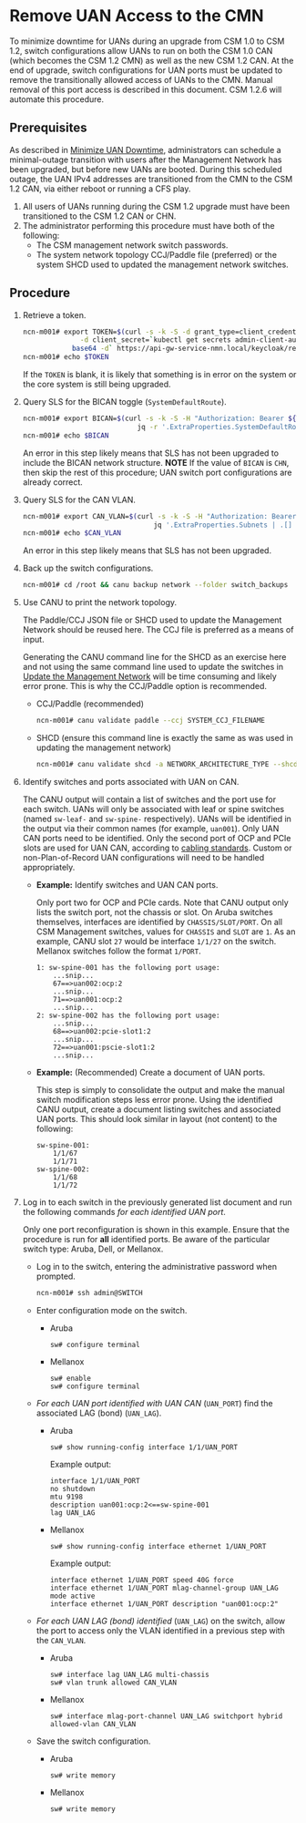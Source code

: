 # Remove UAN Access to the CMN

To minimize downtime for UANs during an upgrade from CSM 1.0 to CSM 1.2, switch configurations allow UANs to run on both the CSM 1.0 CAN (which becomes the CSM 1.2 CMN) as well as the new CSM 1.2 CAN.
At the end of upgrade, switch configurations for UAN ports must be updated to remove the transitionally allowed access of UANs to the CMN. Manual removal of this port access is described in this document.
CSM 1.2.6 will automate this procedure.

## Prerequisites

As described in [Minimize UAN Downtime](bican_enable.md#minimize-uan-downtime), administrators can schedule a minimal-outage transition with users after the Management Network has been upgraded, but before new UANs are booted.
During this scheduled outage, the UAN IPv4 addresses are transitioned from the CMN to the CSM 1.2 CAN, via either reboot or running a CFS play.

1. All users of UANs running during the CSM 1.2 upgrade must have been transitioned to the CSM 1.2 CAN or CHN.
1. The administrator performing this procedure must have both of the following:
    - The CSM management network switch passwords.
    - The system network topology CCJ/Paddle file (preferred) or the system SHCD used to updated the management network switches.

## Procedure

1. Retrieve a token.

    ```bash
    ncn-m001# export TOKEN=$(curl -s -k -S -d grant_type=client_credentials -d client_id=admin-client \
                  -d client_secret=`kubectl get secrets admin-client-auth -o jsonpath='{.data.client-secret}' |
                base64 -d` https://api-gw-service-nmn.local/keycloak/realms/shasta/protocol/openid-connect/token | jq -r '.access_token')
    ncn-m001# echo $TOKEN
    ```

    If the `TOKEN` is blank, it is likely that something is in error on the system or the core system is still being upgraded.

1. Query SLS for the BICAN toggle (`SystemDefaultRoute`).

    ```bash
    ncn-m001# export BICAN=$(curl -s -k -S -H "Authorization: Bearer ${TOKEN}" https://api-gw-service-nmn.local/apis/sls/v1/networks/BICAN |
                                jq -r '.ExtraProperties.SystemDefaultRoute')
    ncn-m001# echo $BICAN
    ```

    An error in this step likely means that SLS has not been upgraded to include the BICAN network structure. **NOTE** If the value of `BICAN` is `CHN`, then skip the rest of this procedure; UAN switch port configurations are already correct.

1. Query SLS for the CAN VLAN.

    ```bash
    ncn-m001# export CAN_VLAN=$(curl -s -k -S -H "Authorization: Bearer ${TOKEN}" https://api-gw-service-nmn.local/apis/sls/v1/networks/CAN |
                                    jq '.ExtraProperties.Subnets | .[] | select(.Name=="bootstrap_dhcp") | .VlanID')
    ncn-m001# echo $CAN_VLAN
    ```

    An error in this step likely means that SLS has not been upgraded.

1. Back up the switch configurations.

    ```bash
    ncn-m001# cd /root && canu backup network --folder switch_backups
    ```

1. Use CANU to print the network topology.

    The Paddle/CCJ JSON file or SHCD used to update the Management Network should be reused here. The CCJ file is preferred as a means of input.

    Generating the CANU command line for the SHCD as an exercise here and not using the same command line used to update the switches in [Update the Management Network](../../../upgrade/1.2/Stage_0_Prerequisites.md#stage-03---upgrade-management-network)
will be time consuming and likely error prone. This is why the CCJ/Paddle option is recommended.

    * CCJ/Paddle (recommended)

        ```bash
        ncn-m001# canu validate paddle --ccj SYSTEM_CCJ_FILENAME
        ```

    * SHCD (ensure this command line is exactly the same as was used in updating the management network)

        ```bash
        ncn-m001# canu validate shcd -a NETWORK_ARCHITECTURE_TYPE --shcd SHCD_FILENAME --tabs LIST,OF,WORKSHEETS --corners TAB1_UPPER_LEFT, TAB1_LOWER_RIGHT...
        ```

1. Identify switches and ports associated with UAN on CAN.

    The CANU output will contain a list of switches and the port use for each switch.
    UANs will only be associated with leaf or spine switches (named `sw-leaf-` and `sw-spine-` respectively). UANs will be identified in the output via their common names (for example, `uan001`).
Only UAN CAN ports need to be identified. Only the second port of OCP and PCIe slots are used for UAN CAN, according to [cabling standards](../../../install/cable_management_network_servers.md).
Custom or non-Plan-of-Record UAN configurations will need to be handled appropriately.

    * **Example:** Identify switches and UAN CAN ports.
    
        Only port two for OCP and PCIe cards. Note that CANU output only lists the switch port, not the chassis or slot.
        On Aruba switches themselves, interfaces are identified by `CHASSIS/SLOT/PORT`. On all CSM Management switches, values for `CHASSIS` and `SLOT` are `1`.
        As an example, CANU slot `27` would be interface `1/1/27` on the switch. Mellanox switches follow the format `1/PORT`.
  
        ```text
        1: sw-spine-001 has the following port usage:
            ...snip...
            67==>uan002:ocp:2
            ...snip...
            71==>uan001:ocp:2
            ...snip...
        2: sw-spine-002 has the following port usage:
            ...snip...
            68==>uan002:pcie-slot1:2
            ...snip...
            72==>uan001:pscie-slot1:2
            ...snip...
        ```

    * **Example:** (Recommended) Create a document of UAN ports.
    
        This step is simply to consolidate the output and make the manual switch modification steps less error prone.
        Using the identified CANU output, create a document listing switches and associated UAN ports. This should look similar in layout (not content) to the following:

        ```text
        sw-spine-001:
            1/1/67
            1/1/71
        sw-spine-002:
            1/1/68
            1/1/72
        ```

1. Log in to each switch in the previously generated list document and run the following commands *for each identified UAN port*.

    Only one port reconfiguration is shown in this example. Ensure that the procedure is run for **all** identified ports.
    Be aware of the particular switch type: Aruba, Dell, or Mellanox.

    * Log in to the switch, entering the administrative password when prompted.
  
        ```bash
        ncn-m001# ssh admin@SWITCH
        ```

    * Enter configuration mode on the switch.

        * Aruba

            ```console
           sw# configure terminal
           ```

        * Mellanox

            ```console
            sw# enable
            sw# configure terminal
            ```

    * *For each UAN port identified with UAN CAN* (`UAN_PORT`) find the associated LAG (bond) (`UAN_LAG`).
  
        * Aruba

            ```console
            sw# show running-config interface 1/1/UAN_PORT
            ```

            Example output:

            ```text
            interface 1/1/UAN_PORT
            no shutdown
            mtu 9198
            description uan001:ocp:2<==sw-spine-001
            lag UAN_LAG
            ```

        * Mellanox

            ```console
            sw# show running-config interface ethernet 1/UAN_PORT
            ```

            Example output:

            ```text
            interface ethernet 1/UAN_PORT speed 40G force
            interface ethernet 1/UAN_PORT mlag-channel-group UAN_LAG mode active
            interface ethernet 1/UAN_PORT description "uan001:ocp:2"
            ```

    * *For each UAN LAG (bond) identified* (`UAN_LAG`) on the switch, allow the port to access only the VLAN identified in a previous step with the `CAN_VLAN`.

        * Aruba
  
            ```console
            sw# interface lag UAN_LAG multi-chassis
            sw# vlan trunk allowed CAN_VLAN
            ```

        * Mellanox
  
            ```console
            sw# interface mlag-port-channel UAN_LAG switchport hybrid allowed-vlan CAN_VLAN
            ```

    * Save the switch configuration.

        * Aruba

            ```console
            sw# write memory
            ```

        * Mellanox

            ```console
            sw# write memory
            ```
